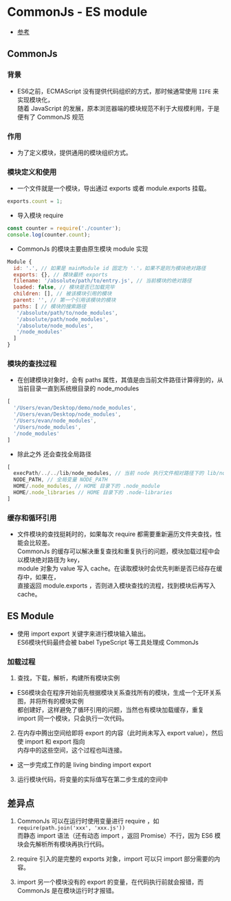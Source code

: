 # CommonJs - ES module

- [参考](https://mp.weixin.qq.com/s/mbEb2fCCqVEXJCtX_5_8bg)

## CommonJs 

### 背景 
- ES6之前，ECMAScript 没有提供代码组织的方式，那时候通常使用 `IIFE` 来实现模块化，  
  随着 JavaScript 的发展，原本浏览器端的模块规范不利于大规模利用，于是便有了 CommonJS 规范

### 作用

- 为了定义模块，提供通用的模块组织方式。

### 模块定义和使用 
- 一个文件就是一个模块，导出通过 exports 或者 module.exports 挂载。

```js
exports.count = 1;
```

- 导入模块 require

```js
const counter = require('./counter');
console.log(counter.count);
```

- CommonJs 的模块主要由原生模块 module 实现

```js
Module {
  id: '.', // 如果是 mainModule id 固定为 '.'，如果不是则为模块绝对路径
  exports: {}, // 模块最终 exports
  filename: '/absolute/path/to/entry.js', // 当前模块的绝对路径
  loaded: false, // 模块是否已加载完毕
  children: [], // 被该模块引用的模块
  parent: '', // 第一个引用该模块的模块
  paths: [ // 模块的搜索路径
   '/absolute/path/to/node_modules',
   '/absolute/path/node_modules',
   '/absolute/node_modules',
   '/node_modules'
  ]
}
```

### 模块的查找过程 
- 在创建模块对象时，会有 paths 属性，其值是由当前文件路径计算得到的，从当前目录一直到系统根目录的 node_modules 
```js
[ 
  '/Users/evan/Desktop/demo/node_modules',
  '/Users/evan/Desktop/node_modules',
  '/Users/evan/node_modules',
  '/Users/node_modules',
  '/node_modules'
]
```

- 除此之外 还会查找全局路径
```js
[
  execPath/../../lib/node_modules, // 当前 node 执行文件相对路径下的 lib/node_modules
  NODE_PATH, // 全局变量 NODE_PATH
  HOME/.node_modules, // HOME 目录下的 .node_module
  HOME/.node_libraries // HOME 目录下的 .node-libraries
]
```

### 缓存和循环引用
- 文件模块的查找挺耗时的，如果每次 require 都需要重新遍历文件夹查找，性能会比较差。  
  CommonJs 的缓存可以解决重复查找和重复执行的问题，模块加载过程中会以模块绝对路径为 key，  
  module 对象为 value 写入 cache。在读取模块时会优先判断是否已经存在缓存中，如果在，  
  直接返回 module.exports ，否则进入模块查找的流程，找到模块后再写入 cache。


## ES Module
- 使用 import export 关键字来进行模块输入输出。  
  ES6模块代码最终会被 babel TypeScript 等工具处理成 CommonJs

### 加载过程 
  1. 查找，下载，解析，构建所有模块实例  
  - ES6模块会在程序开始前先根据模块关系查找所有的模块，生成一个无环关系图，并将所有的模块实例  
    都创建好，这样避免了循环引用的问题，当然也有模块加载缓存，重复 import 同一个模块，只会执行一次代码。
  
  2. 在内存中腾出空间给即将 export 的内容（此时尚未写入 export value），然后使 import 和 export 指向  
  内存中的这些空间，这个过程也叫连接。
  - 这一步完成工作的是 living binding import export  

  3. 运行模块代码，将变量的实际值写在第二步生成的空间中


## 差异点
1. CommonJs 可以在运行时使用变量进行 require ，如 `require(path.join('xxx', 'xxx.js'))`  
  而静态 import 语法（还有动态 import ，返回 Promise）不行，因为 ES6 模块会先解析所有模块再执行代码。  

2. require 引入的是完整的 exports 对象，import 可以只 import 部分需要的内容。

3. import 另一个模块没有的 export 的变量，在代码执行前就会报错，而 CommonJs 是在模块运行时才报错。